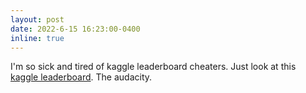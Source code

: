 ```yaml
---
layout: post
date: 2022-6-15 16:23:00-0400
inline: true
---
```


I'm so sick and tired of kaggle leaderboard cheaters. Just look at this [kaggle leaderboard](https://www.kaggle.com/competitions/digit-recognizer/leaderboard). The audacity. 
